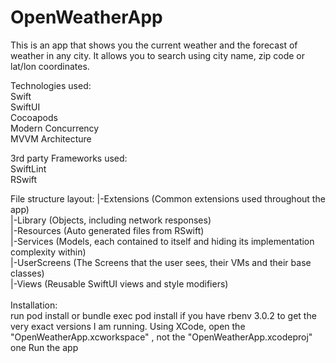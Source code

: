 # OpenWeatherApp

This is an app that shows you the current weather and the forecast of weather in any city.
It allows you to search using city name, zip code or lat/lon coordinates.

Technologies used:
<br>
Swift
<br>
SwiftUI
<br>
Cocoapods
<br>
Modern Concurrency
<br>
MVVM Architecture
<br>

3rd party Frameworks used:
<br>
SwiftLint
<br>
RSwift
<br>

File structure layout:
|-Extensions (Common extensions used throughout the app) <br>
|-Library (Objects, including network responses)<br>
|-Resources (Auto generated files from RSwift)<br>
|-Services (Models, each contained to itself and hiding its implementation complexity within) <br>
|-UserScreens (The Screens that the user sees, their VMs and their base classes) <br>
|-Views (Reusable SwiftUI views and style modifiers) <br>
<br>
Installation:
<br>
run pod install or bundle exec pod install if you have rbenv 3.0.2 to get the very exact versions I am running.
Using XCode, open the "OpenWeatherApp.xcworkspace" , not the "OpenWeatherApp.xcodeproj" one
Run the app
